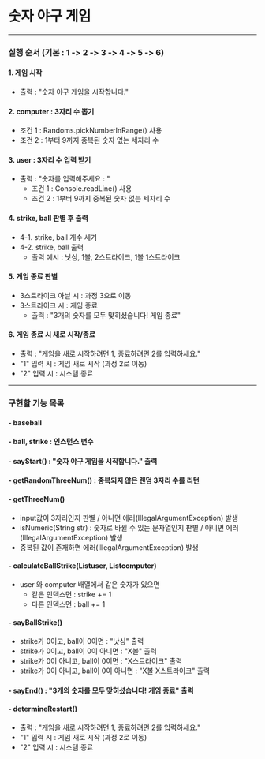 # 숫자 야구 게임

*************

### 실행 순서 (기본 : 1 -> 2 -> 3 -> 4 -> 5 -> 6)

#### 1. 게임 시작
* 출력 : "숫자 야구 게임을 시작합니다."

#### 2. computer : 3자리 수 뽑기 
* 조건 1 : Randoms.pickNumberInRange() 사용
* 조건 2 : 1부터 9까지 중복된 숫자 없는 세자리 수

#### 3. user : 3자리 수 입력 받기
* 출력 : "숫자를 입력해주세요 : "
  * 조건 1 : Console.readLine() 사용
  * 조건 2 : 1부터 9까지 중복된 숫자 없는 세자리 수

#### 4. strike, ball 판별 후 출력
* 4-1. strike, ball 개수 세기
* 4-2. strike, ball 출력
  * 출력 예시 : 낫싱, 1볼, 2스트라이크, 1볼 1스트라이크
  
#### 5. 게임 종료 판별
* 3스트라이크 아닐 시 : 과정 3으로 이동
* 3스트라이크 시 : 게임 종료
  * 출력 : "3개의 숫자를 모두 맞히셨습니다! 게임 종료"

#### 6. 게임 종료 시 새로 시작/종료
* 출력 : "게임을 새로 시작하려면 1, 종료하려면 2를 입력하세요."
* "1" 입력 시 : 게임 새로 시작 (과정 2로 이동)
* "2" 입력 시 : 시스템 종료

*************
### 구현할 기능 목록

#### - baseball
#### - ball, strike : 인스턴스 변수

#### - sayStart() : "숫자 야구 게임을 시작합니다." 출력

#### - getRandomThreeNum() : 중복되지 않은 랜덤 3자리 수를 리턴

#### - getThreeNum()
* input값이 3자리인지 판별 / 아니면 에러(IllegalArgumentException) 발생
* isNumeric(String str) : 숫자로 바뀔 수 있는 문자열인지 판별 / 아니면 에러(IllegalArgumentException) 발생
* 중복된 값이 존재하면 에러(IllegalArgumentException) 발생

#### - calculateBallStrike(List<Integer>user, List<Integer>computer)
* user 와 computer 배열에서 같은 숫자가 있으면
  * 같은 인덱스면 : strike += 1
  * 다른 인덱스면 : ball += 1

#### - sayBallStrike()
* strike가 0이고, ball이 0이면 : "낫싱" 출력
* strike가 0이고, ball이 0이 아니면 : "X볼" 출력
* strike가 0이 아니고, ball이 0이면 : "X스트라이크" 출력
* strike가 0이 아니고, ball이 0이 아니면 : "X볼 X스트라이크" 출력

#### - sayEnd() : "3개의 숫자를 모두 맞히셨습니다! 게임 종료" 출력

#### - determineRestart()
* 출력 : "게임을 새로 시작하려면 1, 종료하려면 2를 입력하세요."
* "1" 입력 시 : 게임 새로 시작 (과정 2로 이동)
* "2" 입력 시 : 시스템 종료
